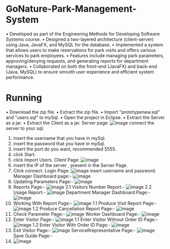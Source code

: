 # GoNature-Park-Management-System
•	Developed as part of the Engineering Methods for Developing Software Systems course.
•	Designed a two-layered architecture (client-server) using Java, JavaFX, and MySQL for the database.
•	Implemented a system that allows users to make reservations for park visits and offers various services to park employees.
•	Features include managing park parameters, approving/denying requests, and generating reports for department managers.
•	Collaborated on both the front-end (JavaFX) and back-end (Java, MySQL) to ensure smooth user experience and efficient system performance.
# Running
•	Download the zip file.
•	Extract the zip file.
•	Import "prototypenew.sql" and "users.sql" to mySql.
•	Open the project in Eclipse.
•	Extract the Server as a jar.
•	Extract the Client as a jar.
Server page:
![image](https://github.com/user-attachments/assets/2a2e148c-435c-4b33-8570-a21c15e00929)
connect the server to your sql:
1. insert the username that you have in mySql.
2. insert the password that you have in mySql.
3. insert the port do you want, recommended 5555.
4. click Start.
5. click Import Users.
Client Page:
![image](https://github.com/user-attachments/assets/9ee08655-4eb3-4e4b-9939-914035e0133b)
1. insert the IP of the server , present in the Server Page.
2. Click connect.
Login Page:
![image](https://github.com/user-attachments/assets/3efa55c7-bb3f-4dda-8e5c-59a393ce5baa)
insert username and password.
Manager Dashboard page:-
![image](https://github.com/user-attachments/assets/d4eeeeed-a3b4-4715-b862-5c1d7d4dfe38)
1. Updating Parameters Page:-
   ![image](https://github.com/user-attachments/assets/cce9a900-1556-4d7c-98d0-4003953f192e)
2. Reports Page:-
    ![image](https://github.com/user-attachments/assets/fa05fe99-9328-4906-9f42-36ff27815043)
2.1 Visitors Number Report:-
   ![image](https://github.com/user-attachments/assets/8db842cb-255a-4999-a68d-d5af6464976e)
2.2 Usage Report:-
   ![image](https://github.com/user-attachments/assets/b7ea05d5-16f7-4c62-ab78-297690684318)
Department Manager Dashboard Page:-
![image](https://github.com/user-attachments/assets/c88f7149-f8bb-4197-8392-b0cf47af5266)
1. Working With Report Page:-
   ![image](https://github.com/user-attachments/assets/1e5209d4-4d5c-49d4-a12d-aa0fe9b4249c)
1.1 Produce Visit Report Page:-
   ![image](https://github.com/user-attachments/assets/bb21fc96-ec87-4096-bb8d-73ea10c6a5d4)
1.2 Produce Cancellation Report Page:-
   ![image](https://github.com/user-attachments/assets/6bda525d-4e1b-4982-ae92-ad24a74b9329)
2. Check Parameter Page:-
   ![image](https://github.com/user-attachments/assets/dcd34392-1b7a-4014-871d-5f4abccbab7a)
Worker Dashboard Page:-
![image](https://github.com/user-attachments/assets/a3c2150f-fddf-4d58-9d81-70373b97a1ad)
1. Enter Visitor Page:-
   ![image](https://github.com/user-attachments/assets/735a07a1-401d-464b-9c0c-39880feb2439)
1.1 Enter Visitor Without Order ID Page:-
   ![image](https://github.com/user-attachments/assets/55e84001-6d77-4f82-9e3b-d4158969bb88)
1.2 Enter Visitor With Order ID Page:-
   ![image](https://github.com/user-attachments/assets/bee32e21-5704-47fa-8fae-fa37042831d2)
2. Exit Visitor Page:-
   ![image](https://github.com/user-attachments/assets/573a0d62-e37c-46f8-8019-3712498daae1)
ServiceRrepresentative Page:-
![image](https://github.com/user-attachments/assets/c8e67abe-f057-4015-a06f-ebbd49ee24d9)
Save Guide Page:-
1. ![image](https://github.com/user-attachments/assets/3565c084-e7b2-4503-bdb9-0fe143cb3efe)

